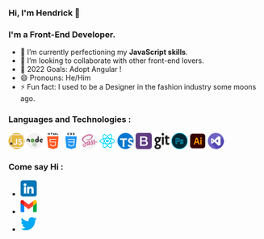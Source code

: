### Hi, I'm Hendrick 👋

### I'm a Front-End Developer.

- 🌱 I’m currently perfectioning my **JavaScript skills**.
- 👯 I’m looking to collaborate with other front-end lovers.
- 🥅 2022 Goals: Adopt Angular !
- 😄 Pronouns: He/Him
- ⚡ Fun fact: I used to be a Designer in the fashion industry some moons ago.

### Languages and Technologies :

![javascript](./icons/javascript.png)
![nodejs](./icons/nodejs.png)
![html](./icons/html.png)
![css](./icons/css.png)
![sass](./icons/sass.png)
![react](./icons/react.png)
![typescript](./icons/typescript.png)
![bootstrap](./icons/bootstrap.png)
![git](./icons/git.png)
![photoshop](./icons/adobe-photoshop.png)
![illustrator](./icons/illustrator.png)
![visual studio code](./icons/visual-studio.png)

### Come say Hi :

- [![LinkedIn](./icons/linkedin.png)](https://www.linkedin.com/in/hendricklincertin/)
- [![Gmail](./icons/gmail.png)](mailto:hendrickl.dev@gmail.com)
- [![Twitter](./icons/twitter.png)](https://twitter.com/hendrickl9)
